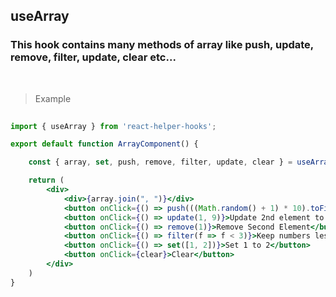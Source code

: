 ## useArray

### This hook contains many methods of array like push, update, remove, filter, update, clear etc...

<br />

> Example

```jsx
 
import { useArray } from 'react-helper-hooks';

export default function ArrayComponent() {

    const { array, set, push, remove, filter, update, clear } = useArray([1, 2, 3, 4, 5, 6])

    return (
        <div>
            <div>{array.join(", ")}</div>
            <button onClick={() => push(((Math.random() + 1) * 10).toFixed(0))}>Add random number</button>
            <button onClick={() => update(1, 9)}>Update 2nd element to 9</button>
            <button onClick={() => remove(1)}>Remove Second Element</button>
            <button onClick={() => filter(f => f < 3)}>Keep numbers less than 3</button>
            <button onClick={() => set([1, 2])}>Set 1 to 2</button>
            <button onClick={clear}>Clear</button>
        </div>
    )
}

```